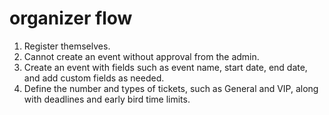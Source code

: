 # organizer flow 
1. Register themselves.  
2. Cannot create an event without approval from the admin.  
3. Create an event with fields such as event name, start date, end date, and add custom fields as needed.  
4. Define the number and types of tickets, such as General and VIP, along with deadlines and early bird time limits.  
